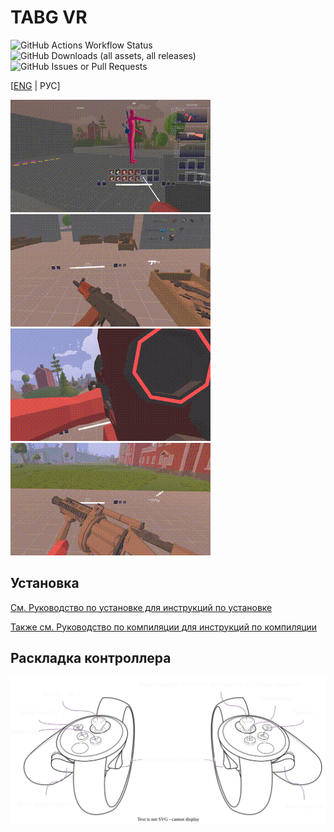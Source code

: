 # TABG VR
![GitHub Actions Workflow Status](https://img.shields.io/github/actions/workflow/status/redbigz/TABGVR/build.yml?style=for-the-badge&logo=github)
![GitHub Downloads (all assets, all releases)](https://img.shields.io/github/downloads/redbigz/TABGVR/total?style=for-the-badge&logo=github)
![GitHub Issues or Pull Requests](https://img.shields.io/github/issues/redbigz/TABGVR?style=for-the-badge&logo=github)

[[ENG](README.md) | РУС]

![Attachments](img/demos/attachments.gif)
![M1A1 Thompson (ADS)](img/demos/m1a1_ads.gif)
![Rocket Launcher (ADS)](img/demos/rocket_ads.gif)
![MGL](img/demos/mgl_shoot.gif)

[//]: # (![Тест стрельбы]&#40;img/demos/ak_shoot_old.gif&#41;)

## Установка
[См. Руководство по установке для инструкций по установке](SETUP_RU.md)

[Также см. Руководство по компиляции для инструкций по компиляции](COMPILING_RU.md)

## Раскладка контроллера
![Controller Layout](auxillary/controller_layout_ru.svg)